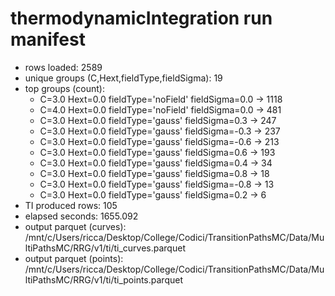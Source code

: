 # thermodynamicIntegration run manifest
- rows loaded: 2589
- unique groups (C,Hext,fieldType,fieldSigma): 19
- top groups (count):
  - C=3.0 Hext=0.0 fieldType='noField' fieldSigma=0.0 -> 1118
  - C=4.0 Hext=0.0 fieldType='noField' fieldSigma=0.0 -> 481
  - C=3.0 Hext=0.0 fieldType='gauss' fieldSigma=0.3 -> 247
  - C=3.0 Hext=0.0 fieldType='gauss' fieldSigma=-0.3 -> 237
  - C=3.0 Hext=0.0 fieldType='gauss' fieldSigma=-0.6 -> 213
  - C=3.0 Hext=0.0 fieldType='gauss' fieldSigma=0.6 -> 193
  - C=3.0 Hext=0.0 fieldType='gauss' fieldSigma=0.4 -> 34
  - C=3.0 Hext=0.0 fieldType='gauss' fieldSigma=0.8 -> 18
  - C=3.0 Hext=0.0 fieldType='gauss' fieldSigma=-0.8 -> 13
  - C=3.0 Hext=0.0 fieldType='gauss' fieldSigma=0.2 -> 6
- TI produced rows: 105
- elapsed seconds: 1655.092
- output parquet (curves): /mnt/c/Users/ricca/Desktop/College/Codici/TransitionPathsMC/Data/MultiPathsMC/RRG/v1/ti/ti_curves.parquet
- output parquet (points): /mnt/c/Users/ricca/Desktop/College/Codici/TransitionPathsMC/Data/MultiPathsMC/RRG/v1/ti/ti_points.parquet
